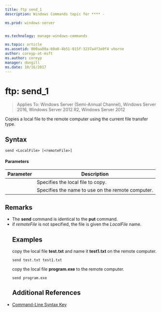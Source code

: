 ```yaml
---
title: ftp send_1
description: Windows Commands topic for **** - 

ms.prod: windows-server


ms.technology: manage-windows-commands

ms.topic: article
ms.assetid: 000aa80a-60a0-4b51-815f-3237a4f3e0f4 vhorne
author: coreyp-at-msft
ms.author: coreyp
manager: dongill
ms.date: 10/16/2017
---
```

# ftp: send_1

>Applies To: Windows Server (Semi-Annual Channel), Windows Server 2016, Windows Server 2012 R2, Windows Server 2012

Copies a local file to the remote computer using the current file transfer type.   
## Syntax  
```  
send <LocalFile> [<remoteFile>]  
```  
#### Parameters  

|  Parameter   |                    Description                    |
|--------------|---------------------------------------------------|
| <LocalFile>  |         Specifies the local file to copy.         |
| <remoteFile> | Specifies the name to use on the remote computer. |

## Remarks  
- The **send** command is identical to the **put** command.  
- if *remoteFile* is not specified, the file is given the *LocalFile* name.  
  ## <a name=BKMK_Examples></a>Examples  
  copy the local file **test.txt** and name it **test1.txt** on the remote computer.  
  ```  
  send test.txt test1.txt  
  ```  
  copy the local file **program.exe** to the remote computer.  
  ```  
  send program.exe  
  ```  
  ## Additional References  
- [Command-Line Syntax Key](command-line-syntax-key.md)  
